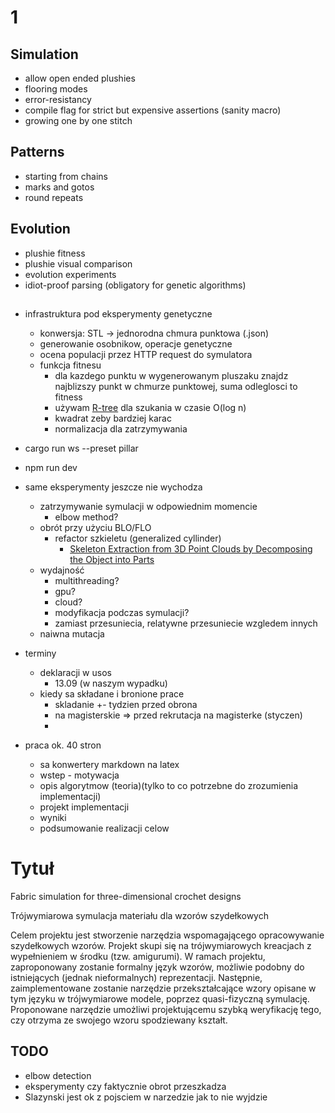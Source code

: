 # 1
## Simulation
- allow open ended plushies
- flooring modes
- error-resistancy
- compile flag for strict but expensive assertions (sanity macro)
- growing one by one stitch

## Patterns
- starting from chains
- marks and gotos
- round repeats

## Evolution
- plushie fitness
- plushie visual comparison
- evolution experiments
- idiot-proof parsing (obligatory for genetic algorithms)

##
- infrastruktura pod eksperymenty genetyczne
  - konwersja: STL -> jednorodna chmura punktowa (.json)
  - generowanie osobnikow, operacje genetyczne
  - ocena populacji przez HTTP request do symulatora
  - funkcja fitnesu
    - dla kazdego punktu w wygenerowanym pluszaku znajdz najblizszy punkt w chmurze punktowej, suma odleglosci to fitness
    - używam [R-tree](https://en.wikipedia.org/wiki/R-tree) dla szukania w czasie O(log n)
    - kwadrat zeby bardziej karac
    - normalizacja dla zatrzymywania

- cargo run ws --preset pillar
- npm run dev




















- same eksperymenty jeszcze nie wychodza
  - zatrzymywanie symulacji w odpowiednim momencie
    - elbow method?
  - obrót przy użyciu BLO/FLO
    - refactor szkieletu (generalized cyllinder)
      - [Skeleton Extraction from 3D Point Clouds by Decomposing the Object into Parts](https://arxiv.org/pdf/1912.11932.pdf)
  - wydajność
    - multithreading?
    - gpu?
    - cloud?
    - modyfikacja podczas symulacji?
    - zamiast przesuniecia, relatywne przesuniecie wzgledem innych
  - naiwna mutacja


- terminy
  - deklaracji w usos
    - 13.09 (w naszym wypadku)
  - kiedy sa składane i bronione prace
    - skladanie +- tydzien przed obrona
    - na magisterskie => przed rekrutacja na magisterke (styczen)
    -

- praca ok. 40 stron
  - sa konwertery markdown na latex
  - wstep - motywacja
  - opis algorytmow (teoria)(tylko to co potrzebne do zrozumienia implementacji)
  - projekt implementacji
  - wyniki
  - podsumowanie realizacji celow

# Tytuł
Fabric simulation for three-dimensional crochet designs

Trójwymiarowa symulacja materiału dla wzorów szydełkowych

Celem projektu jest stworzenie narzędzia wspomagającego opracowywanie szydełkowych wzorów. Projekt skupi się na trójwymiarowych kreacjach z wypełnieniem w środku (tzw. amigurumi).
W ramach projektu, zaproponowany zostanie formalny język wzorów, możliwie podobny do istniejących (jednak nieformalnych) reprezentacji. Następnie, zaimplementowane zostanie narzędzie przekształcające wzory opisane w tym języku w trójwymiarowe modele, poprzez quasi-fizyczną symulację.
Proponowane narzędzie umożliwi projektującemu szybką weryfikację tego, czy otrzyma ze swojego wzoru spodziewany kształt.


## TODO
- elbow detection
- eksperymenty czy faktycznie obrot przeszkadza
- Slazynski jest ok z pojsciem w narzedzie jak to nie wyjdzie